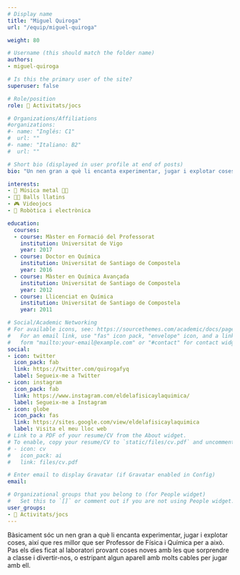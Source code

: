 ```yaml
---
# Display name
title: "Miguel Quiroga"
url: "/equip/miguel-quiroga"

weight: 80

# Username (this should match the folder name)
authors:
- miguel-quiroga

# Is this the primary user of the site?
superuser: false

# Role/position
role: 🧩 Activitats/jocs

# Organizations/Affiliations
#organizations:
#- name: "Inglés: C1"
#  url: ""
#- name: "Italiano: B2"
#  url: ""  

# Short bio (displayed in user profile at end of posts)
bio: "Un nen gran a què li encanta experimentar, jugar i explotar coses."

interests:
- 🎸 Música metal 🤘🏼
- 🕺🏻 Balls llatins
- 🎮 Videojocs
- 🤖 Robòtica i electrònica

education:
  courses:
  - course: Màster en Formació del Professorat
    institution: Universitat de Vigo
    year: 2017
  - course: Doctor en Química
    institution: Universitat de Santiago de Compostela
    year: 2016
  - course: Màster en Química Avançada
    institution: Universitat de Santiago de Compostela
    year: 2012
  - course: Llicenciat en Química
    institution: Universitat de Santiago de Compostela
    year: 2011  

# Social/Academic Networking
# For available icons, see: https://sourcethemes.com/academic/docs/page-builder/#icons
#   For an email link, use "fas" icon pack, "envelope" icon, and a link in the
#   form "mailto:your-email@example.com" or "#contact" for contact widget.
social:
- icon: twitter
  icon_pack: fab
  link: https://twitter.com/quirogafyq
  label: Segueix-me a Twitter
- icon: instagram
  icon_pack: fab
  link: https://www.instagram.com/eldelafisicaylaquimica/
  label: Segueix-me a Instagram
- icon: globe
  icon_pack: fas
  link: https://sites.google.com/view/eldelafisicaylaquimica
  label: Visita el meu lloc web
# Link to a PDF of your resume/CV from the About widget.
# To enable, copy your resume/CV to `static/files/cv.pdf` and uncomment the lines below.
# - icon: cv
#   icon_pack: ai
#   link: files/cv.pdf

# Enter email to display Gravatar (if Gravatar enabled in Config)
email:

# Organizational groups that you belong to (for People widget)
#   Set this to `[]` or comment out if you are not using People widget.
user_groups:
- 🧩 Activitats/jocs
---
```


Bàsicament sóc un nen gran a què li encanta experimentar, jugar i explotar coses, així que res millor que ser Professor de Física i Química per a això. Pas els dies ficat al laboratori provant coses noves amb les que sorprendre a classe i divertir-nos, o estripant algun aparell amb molts cables per jugar amb ell.
